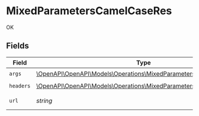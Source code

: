 # MixedParametersCamelCaseRes

OK


## Fields

| Field                                                                                                                            | Type                                                                                                                             | Required                                                                                                                         | Description                                                                                                                      | Example                                                                                                                          |
| -------------------------------------------------------------------------------------------------------------------------------- | -------------------------------------------------------------------------------------------------------------------------------- | -------------------------------------------------------------------------------------------------------------------------------- | -------------------------------------------------------------------------------------------------------------------------------- | -------------------------------------------------------------------------------------------------------------------------------- |
| `args`                                                                                                                           | [\OpenAPI\OpenAPI\Models\Operations\MixedParametersCamelCaseArgs](../../models/operations/MixedParametersCamelCaseArgs.md)       | :heavy_check_mark:                                                                                                               | N/A                                                                                                                              |                                                                                                                                  |
| `headers`                                                                                                                        | [\OpenAPI\OpenAPI\Models\Operations\MixedParametersCamelCaseHeaders](../../models/operations/MixedParametersCamelCaseHeaders.md) | :heavy_check_mark:                                                                                                               | N/A                                                                                                                              |                                                                                                                                  |
| `url`                                                                                                                            | *string*                                                                                                                         | :heavy_check_mark:                                                                                                               | N/A                                                                                                                              | http://localhost:35123/anything/mixedParams/path/pathValue/camelcase?query_string_param=queryValue                               |